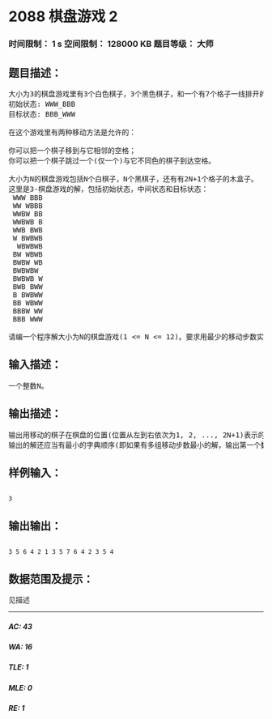 # 2088 棋盘游戏 2   
### 时间限制： 1 s     空间限制： 128000 KB     题目等级： 大师  
## 题目描述：  

<pre>
大小为3的棋盘游戏里有3个白色棋子，3个黑色棋子，和一个有7个格子一线排开的木盒子。3个白棋子被放在一头，3个黑棋子被放在另一头，中间的格子空着。
初始状态: WWW_BBB 
目标状态: BBB_WWW

在这个游戏里有两种移动方法是允许的：

你可以把一个棋子移到与它相邻的空格；
你可以把一个棋子跳过一个(仅一个)与它不同色的棋子到达空格。

大小为N的棋盘游戏包括N个白棋子，N个黑棋子，还有有2N+1个格子的木盒子。
这里是3-棋盘游戏的解，包括初始状态，中间状态和目标状态：
 WWW BBB
 WW WBBB
 WWBW BB
 WWBWB B
 WWB BWB
 W BWBWB
  WBWBWB
 BW WBWB
 BWBW WB
 BWBWBW 
 BWBWB W
 BWB BWW
 B BWBWW
 BB WBWW
 BBBW WW
 BBB WWW

请编一个程序解大小为N的棋盘游戏(1 <= N <= 12)。要求用最少的移动步数实现。
</pre>
  
  
## 输入描述：  

<pre>
一个整数N。
</pre>
  
  
## 输出描述：  

<pre>
输出用移动的棋子在棋盘的位置(位置从左到右依次为1, 2, ..., 2N+1)表示的变换序列，每个数字之间以空格分隔，每行20个数(除了最后一行)。
输出的解还应当有最小的字典顺序(即如果有多组移动步数最小的解，输出第一个数最小的解；如果还有多组，输出第二个数最小的解；...)。
</pre>
  
  
## 样例输入：  

<pre><code>
3
</code></pre>
  
  
## 输出输出：  

<pre><code>
3 5 6 4 2 1 3 5 7 6 4 2 3 5 4
</code></pre>
  
  
## 数据范围及提示：  

<pre>
见描述
</pre>
  
  
***  

##### AC: 43  
##### WA: 16  
##### TLE: 1  
##### MLE: 0  
##### RE: 1  
